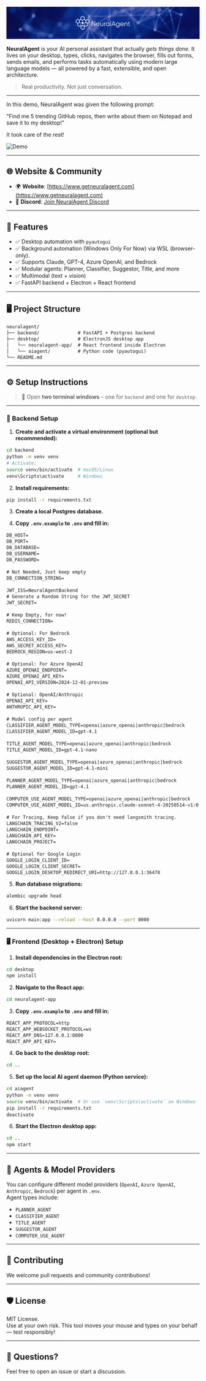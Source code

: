 
[![NeuralAgent](docs/images/neuralagent_github_cover.jpg)](https://www.getneuralagent.com)

**NeuralAgent** is your AI personal assistant that actually *gets things done*. It lives on your desktop, types, clicks, navigates the browser, fills out forms, sends emails, and performs tasks automatically using modern large language models — all powered by a fast, extensible, and open architecture.

> Real productivity. Not just conversation.

---

In this demo, NeuralAgent was given the following prompt:

"Find me 5 trending GitHub repos, then write about them on Notepad and save it to my desktop!"

It took care of the rest!

![Demo](docs/images/demo.gif)

---

## 🌐 Website & Community

- 🌍 **Website**: [https://www.getneuralagent.com](https://www.getneuralagent.com)
- 💬 **Discord**: [Join NeuralAgent Discord](https://discord.gg/eGyW3kPcUs)

---

## 🚀 Features

- ✅ Desktop automation with `pyautogui`
- ✅ Background automation (Windows Only For Now) via WSL (browser-only).
- ✅ Supports Claude, GPT-4, Azure OpenAI, and Bedrock
- ✅ Modular agents: Planner, Classifier, Suggestor, Title, and more
- ✅ Multimodal (text + vision)
- ✅ FastAPI backend + Electron + React frontend

---

## 🖥️ Project Structure

```
neuralagent/
├── backend/              # FastAPI + Postgres backend
├── desktop/              # ElectronJS desktop app
│   └── neuralagent-app/  # React frontend inside Electron
│   └── aiagent/          # Python code (pyautogui)
└── README.md
```

---

## ⚙️ Setup Instructions

> 🧪 Open **two terminal windows** – one for `backend` and one for `desktop`.

---

### 🐍 Backend Setup

1. **Create and activate a virtual environment (optional but recommended):**

```bash
cd backend
python -m venv venv
# Activate:
source venv/bin/activate  # macOS/Linux
venv\Scripts\activate     # Windows
```

2. **Install requirements:**

```bash
pip install -r requirements.txt
```

3. **Create a local Postgres database.**

4. **Copy `.env.example` to `.env` and fill in:**

```env
DB_HOST=
DB_PORT=
DB_DATABASE=
DB_USERNAME=
DB_PASSWORD=

# Not Needed, Just keep empty
DB_CONNECTION_STRING=

JWT_ISS=NeuralAgentBackend
# Generate a Random String for the JWT_SECRET
JWT_SECRET=

# Keep Empty, for now!
REDIS_CONNECTION=

# Optional: For Bedrock
AWS_ACCESS_KEY_ID=
AWS_SECRET_ACCESS_KEY=
BEDROCK_REGION=us-west-2

# Optional: For Azure OpenAI
AZURE_OPENAI_ENDPOINT=
AZURE_OPENAI_API_KEY=
OPENAI_API_VERSION=2024-12-01-preview

# Optional: OpenAI/Anthropic
OPENAI_API_KEY=
ANTHROPIC_API_KEY=

# Model config per agent
CLASSIFIER_AGENT_MODEL_TYPE=openai|azure_openai|anthropic|bedrock
CLASSIFIER_AGENT_MODEL_ID=gpt-4.1

TITLE_AGENT_MODEL_TYPE=openai|azure_openai|anthropic|bedrock
TITLE_AGENT_MODEL_ID=gpt-4.1-nano

SUGGESTOR_AGENT_MODEL_TYPE=openai|azure_openai|anthropic|bedrock
SUGGESTOR_AGENT_MODEL_ID=gpt-4.1-mini

PLANNER_AGENT_MODEL_TYPE=openai|azure_openai|anthropic|bedrock
PLANNER_AGENT_MODEL_ID=gpt-4.1

COMPUTER_USE_AGENT_MODEL_TYPE=openai|azure_openai|anthropic|bedrock
COMPUTER_USE_AGENT_MODEL_ID=us.anthropic.claude-sonnet-4-20250514-v1:0

# For Tracing, Keep false if you don't need langsmith tracing.
LANGCHAIN_TRACING_V2=false
LANGCHAIN_ENDPOINT=
LANGCHAIN_API_KEY=
LANGCHAIN_PROJECT=

# Optional for Google Login
GOOGLE_LOGIN_CLIENT_ID=
GOOGLE_LOGIN_CLIENT_SECRET=
GOOGLE_LOGIN_DESKTOP_REDIRECT_URI=http://127.0.0.1:36478
```

5. **Run database migrations:**

```bash
alembic upgrade head
```

6. **Start the backend server:**

```bash
uvicorn main:app --reload --host 0.0.0.0 --port 8000
```

---

### 🖥️ Frontend (Desktop + Electron) Setup

1. **Install dependencies in the Electron root:**

```bash
cd desktop
npm install
```

2. **Navigate to the React app:**

```bash
cd neuralagent-app
```

3. **Copy `.env.example` to `.env` and fill in:**

```env
REACT_APP_PROTOCOL=http
REACT_APP_WEBSOCKET_PROTOCOL=ws
REACT_APP_DNS=127.0.0.1:8000
REACT_APP_API_KEY=
```

4. **Go back to the desktop root:**

```bash
cd ..
```

5. **Set up the local AI agent daemon (Python service):**
```bash
cd aiagent
python -m venv venv
source venv/bin/activate  # Or use `venv\Scripts\activate` on Windows
pip install -r requirements.txt
deactivate
```

6. **Start the Electron desktop app:**

```bash
cd ..
npm start
```

---

## 🤖 Agents & Model Providers

You can configure different model providers (`OpenAI`, `Azure OpenAI`, `Anthropic`, `Bedrock`) per agent in `.env`.  
Agent types include:

- `PLANNER_AGENT`
- `CLASSIFIER_AGENT`
- `TITLE_AGENT`
- `SUGGESTOR_AGENT`
- `COMPUTER_USE_AGENT`

---

## 📣 Contributing

We welcome pull requests and community contributions!

---

## 🛡️ License

MIT License.  
Use at your own risk. This tool moves your mouse and types on your behalf — test responsibly!

---

## 💬 Questions?

Feel free to open an issue or start a discussion.
